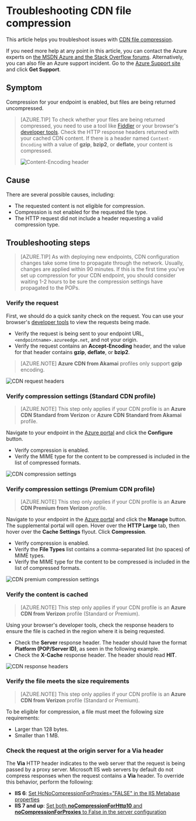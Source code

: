 <properties
    pageTitle="Troubleshooting file compression in Azure CDN | Microsoft Azure"
    description="Troubleshoot issues with Azure CDN file compression."
    services="cdn"
    documentationCenter=""
    authors="camsoper"
    manager="erikre"
    editor=""/>

<tags
    ms.service="cdn"
    ms.workload="tbd"
    ms.tgt_pltfrm="na"
    ms.devlang="na"
    ms.topic="article"
    ms.date="09/01/2016"
    ms.author="casoper"/>
    
# <a name="troubleshooting-cdn-file-compression"></a>Troubleshooting CDN file compression

This article helps you troubleshoot issues with [CDN file compression](cdn-improve-performance.md).

If you need more help at any point in this article, you can contact the Azure experts on [the MSDN Azure and the Stack Overflow forums](https://azure.microsoft.com/support/forums/). Alternatively, you can also file an Azure support incident. Go to the [Azure Support site](https://azure.microsoft.com/support/options/) and click **Get Support**.

## <a name="symptom"></a>Symptom

Compression for your endpoint is enabled, but files are being returned uncompressed.

>[AZURE.TIP] To check whether your files are being returned compressed, you need to use a tool like [Fiddler](http://www.telerik.com/fiddler) or your browser's [developer tools](https://developer.microsoft.com/microsoft-edge/platform/documentation/f12-devtools-guide/).  Check the HTTP response headers returned with your cached CDN content.  If there is a header named `Content-Encoding` with a value of **gzip**, **bzip2**, or **deflate**, your content is compressed.
>
>![Content-Encoding header](./media/cdn-troubleshoot-compression/cdn-content-header.png)

## <a name="cause"></a>Cause

There are several possible causes, including:

- The requested content is not eligible for compression.
- Compression is not enabled for the requested file type.
- The HTTP request did not include a header requesting a valid compression type.

## <a name="troubleshooting-steps"></a>Troubleshooting steps

> [AZURE.TIP] As with deploying new endpoints, CDN configuration changes take some time to propagate through the network.  Usually, changes are applied within 90 minutes.  If this is the first time you've set up compression for your CDN endpoint, you should consider waiting 1-2 hours to be sure the compression settings have propagated to the POPs. 

### <a name="verify-the-request"></a>Verify the request

First, we should do a quick sanity check on the request.  You can use your browser's [developer tools](https://developer.microsoft.com/microsoft-edge/platform/documentation/f12-devtools-guide/) to view the requests being made.

- Verify the request is being sent to your endpoint URL, `<endpointname>.azureedge.net`, and not your origin.
- Verify the request contains an **Accept-Encoding** header, and the value for that header contains **gzip**, **deflate**, or **bzip2**.

> [AZURE.NOTE] **Azure CDN from Akamai** profiles only support **gzip** encoding.

![CDN request headers](./media/cdn-troubleshoot-compression/cdn-request-headers.png)

### <a name="verify-compression-settings-standard-cdn-profile"></a>Verify compression settings (Standard CDN profile)

> [AZURE.NOTE] This step only applies if your CDN profile is an **Azure CDN Standard from Verizon** or **Azure CDN Standard from Akamai** profile. 

Navigate to your endpoint in the [Azure portal](https://portal.azure.com) and click the **Configure** button.

- Verify compression is enabled.
- Verify the MIME type for the content to be compressed is included in the list of compressed formats.

![CDN compression settings](./media/cdn-troubleshoot-compression/cdn-compression-settings.png)

### <a name="verify-compression-settings-premium-cdn-profile"></a>Verify compression settings (Premium CDN profile)

> [AZURE.NOTE] This step only applies if your CDN profile is an **Azure CDN Premium from Verizon** profile.

Navigate to your endpoint in the [Azure portal](https://portal.azure.com) and click the **Manage** button.  The supplemental portal will open.  Hover over the **HTTP Large** tab, then hover over the **Cache Settings** flyout.  Click **Compression**. 

- Verify compression is enabled.
- Verify the **File Types** list contains a comma-separated list (no spaces) of MIME types.
- Verify the MIME type for the content to be compressed is included in the list of compressed formats.

![CDN premium compression settings](./media/cdn-troubleshoot-compression/cdn-compression-settings-premium.png)

### <a name="verify-the-content-is-cached"></a>Verify the content is cached

> [AZURE.NOTE] This step only applies if your CDN profile is an **Azure CDN from Verizon** profile (Standard or Premium).

Using your browser's developer tools, check the response headers to ensure the file is cached in the region where it is being requested.

- Check the **Server** response header.  The header should have the format **Platform (POP/Server ID)**, as seen in the following example.
- Check the **X-Cache** response header.  The header should read **HIT**.  

![CDN response headers](./media/cdn-troubleshoot-compression/cdn-response-headers.png)

### <a name="verify-the-file-meets-the-size-requirements"></a>Verify the file meets the size requirements

> [AZURE.NOTE] This step only applies if your CDN profile is an **Azure CDN from Verizon** profile (Standard or Premium).

To be eligible for compression, a file must meet the following size requirements:

- Larger than 128 bytes.
- Smaller than 1 MB.

### <a name="check-the-request-at-the-origin-server-for-a-via-header"></a>Check the request at the origin server for a **Via** header

The **Via** HTTP header indicates to the web server that the request is being passed by a proxy server.  Microsoft IIS web servers by default do not compress responses when the request contains a **Via** header.  To override this behavior, perform the following:

- **IIS 6**: [Set HcNoCompressionForProxies="FALSE" in the IIS Metabase properties](https://msdn.microsoft.com/library/ms525390.aspx)
- **IIS 7 and up**: [Set both **noCompressionForHttp10** and **noCompressionForProxies** to False in the server configuration](http://www.iis.net/configreference/system.webserver/httpcompression)

